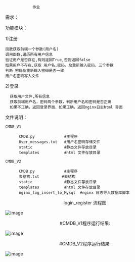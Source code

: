                 作业

需求：
     
功能模块：

1)注册

    函数获取前端一个参数(用户名)
	调用函数,遍历所有用户信息
	验证用户是否存在,有则返回True,否则返回false
	如果用户不存在,获取 用户名,密码，及重新输入密码，三个参数
	判断 密码及重新输入密码是否一致
	用户名密码写入文件
	
2)登录

      获取用户文件,所有信息
	  获取前端用户名，密码两个参数，判断用户名和密码是否正确
	  如果不正确，返回登录界面，如果正确，返回nginx日志html 界面
      
	
文件说明：

    CMDB_V1
	
		  CMDB.py             #主程序
		  User_messages.txt   #用户名密码存储文件
		  static              #静态文件存放目录
		  templates           #html 文件存放目录
		  
    CMDB_V2
	
	      CMDB.py             #主程序
		  表结构.txt          #表结构
		  static              #静态文件存放目录
		  templates           #html 文件存放目录
		  nginx_log_insert_to_Mysql  #nginx 日志导入数据库脚本

<center>login_register 流程图</center >     
                                          
![image](https://github.com/1032231418/python/blob/master/day4/liuchengtu.png)

<center>#CMDB_V1程序运行结果: </center >

![image](https://github.com/1032231418/python/blob/master/day4/yanshi.gif)



<center>#CMDB_V2程序运行结果: </center >

![image](https://github.com/1032231418/python/blob/master/day4/yanshi2.gif)


